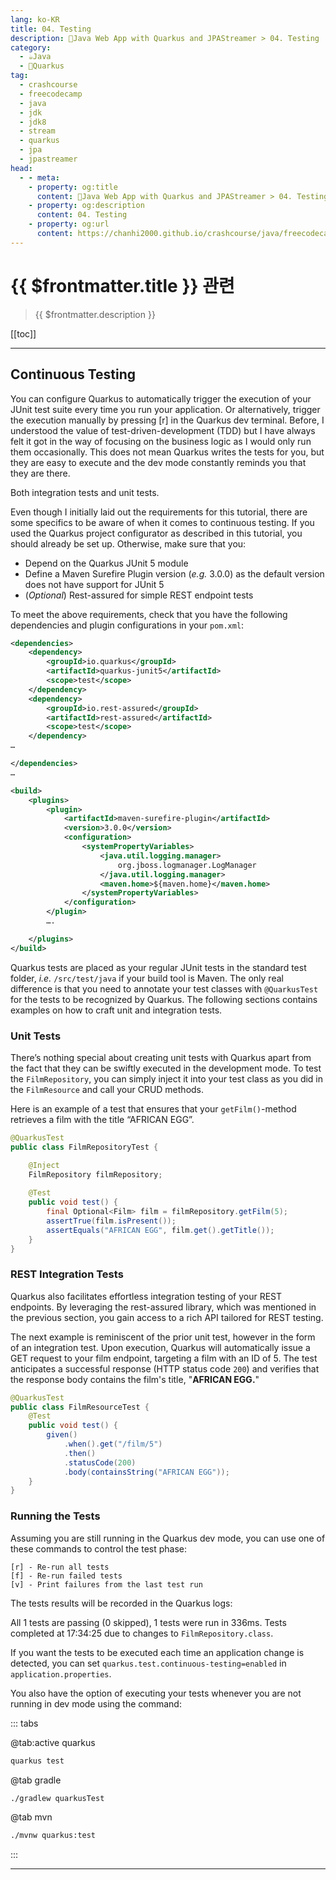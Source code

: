 ```yaml
---
lang: ko-KR
title: 04. Testing
description: 💠Java Web App with Quarkus and JPAStreamer > 04. Testing
category: 
  - ☕️Java
  - 💠Quarkus
tag: 
  - crashcourse
  - freecodecamp
  - java
  - jdk
  - jdk8
  - stream
  - quarkus
  - jpa
  - jpastreamer
head:
  - - meta:
    - property: og:title
      content: 💠Java Web App with Quarkus and JPAStreamer > 04. Testing
    - property: og:description
      content: 04. Testing
    - property: og:url
      content: https://chanhi2000.github.io/crashcourse/java/freecodecamp-quarkus-jpastreamer/04.html
---
```


# {{ $frontmatter.title }} 관련

> {{ $frontmatter.description }}

[[toc]]

---

## Continuous Testing

You can configure Quarkus to automatically trigger the execution of your JUnit test suite every time you run your application. Or alternatively, trigger the execution manually by pressing [r] in the Quarkus dev terminal. Before, I understood the value of test-driven-development (TDD) but I have always felt it got in the way of focusing on the business logic as I would only run them occasionally. This does not mean Quarkus writes the tests for you, but they are easy to execute and the dev mode constantly reminds you that they are there.

Both integration tests and unit tests.

Even though I initially laid out the requirements for this tutorial, there are some specifics to be aware of when it comes to continuous testing. If you used the Quarkus project configurator as described in this tutorial, you should already be set up. Otherwise, make sure that you:

- Depend on the Quarkus JUnit 5 module
- Define a Maven Surefire Plugin version (_e.g._ 3.0.0)  as the default version does not have support for JUnit 5
- (_Optional_) Rest-assured for simple REST endpoint tests

To meet the above requirements, check that you have the following dependencies and plugin configurations in your <FontIcon icon="iconfont icon-code"/>`pom.xml`:

```xml
<dependencies>
	<dependency>
		<groupId>io.quarkus</groupId>
		<artifactId>quarkus-junit5</artifactId>
		<scope>test</scope>
	</dependency>
	<dependency>
		<groupId>io.rest-assured</groupId>
		<artifactId>rest-assured</artifactId>
		<scope>test</scope>
	</dependency>
…

</dependencies>
…

<build>
	<plugins>
		<plugin>
			<artifactId>maven-surefire-plugin</artifactId>
			<version>3.0.0</version>
			<configuration>
				<systemPropertyVariables>
					<java.util.logging.manager>
						org.jboss.logmanager.LogManager
					</java.util.logging.manager>
					<maven.home>${maven.home}</maven.home>
				</systemPropertyVariables>
			</configuration>
		</plugin>
		….	

	</plugins>
</build>
```

Quarkus tests are placed as your regular JUnit tests in the standard test folder, _i.e._ <FontIcon icon="iconfont icon-folder"/>`/src/test/java` if your build tool is Maven. The only real difference is that you need to annotate your test classes with `@QuarkusTest` for the tests to be recognized by Quarkus. The following sections contains examples on how to craft unit and integration tests.

### Unit Tests

There’s nothing special about creating unit tests with Quarkus apart from the fact that they can be swiftly executed in the development mode. To test the  `FilmRepository`, you can simply inject it into your test class as you did in the `FilmResource` and call your CRUD methods.  

Here is an example of a test that ensures that your `getFilm()`-method retrieves a film with the title “AFRICAN EGG”.

```java
@QuarkusTest
public class FilmRepositoryTest {

	@Inject
	FilmRepository filmRepository;
    
	@Test
	public void test() {
		final Optional<Film> film = filmRepository.getFilm(5);
		assertTrue(film.isPresent());
		assertEquals("AFRICAN EGG", film.get().getTitle());
	}
}
```

### REST Integration Tests

Quarkus also facilitates effortless integration testing of your REST endpoints. By leveraging the rest-assured library, which was mentioned in the previous section, you gain access to a rich API tailored for REST testing.

The next example is reminiscent of the prior unit test, however in the form of an integration test. Upon execution, Quarkus will automatically issue a GET request to your film endpoint, targeting a film with an ID of 5. The test anticipates a successful response (HTTP status code `200`) and verifies that the response body contains the film's title, "__AFRICAN EGG.__"

```java
@QuarkusTest
public class FilmResourceTest {
    @Test
    public void test() {
        given()
            .when().get("/film/5")
            .then()
            .statusCode(200)
            .body(containsString("AFRICAN EGG"));
    }
}
```

### Running the Tests

Assuming you are still running in the Quarkus dev mode, you can use one of these commands to control the test phase:

```
[r] - Re-run all tests
[f] - Re-run failed tests
[v] - Print failures from the last test run
```

The tests results will be recorded in the Quarkus logs:

All 1 tests are passing (0 skipped), 1 tests were run in 336ms. Tests completed at 17:34:25 due to changes to `FilmRepository.class`.

If you want the tests to be executed each time an application change is detected, you can set `quarkus.test.continuous-testing=enabled` in <FontIcon icon="iconfont icon-file"/>`application.properties`.

You also have the option of executing your tests whenever you are not running in dev mode using the command:

::: tabs

@tab:active quarkus

```sh
quarkus test
```

@tab gradle

```sh
./gradlew quarkusTest
```

@tab mvn

```sh
./mvnw quarkus:test
```

:::

---

<TagLinks />